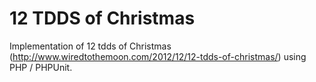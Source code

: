 # 12 TDDS of Christmas #

Implementation of 12 tdds of Christmas (http://www.wiredtothemoon.com/2012/12/12-tdds-of-christmas/) using PHP / PHPUnit.
